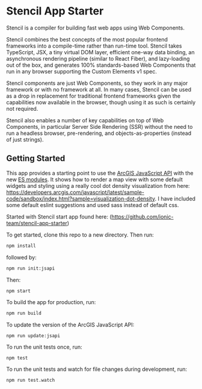 # Stencil App Starter

Stencil is a compiler for building fast web apps using Web Components.

Stencil combines the best concepts of the most popular frontend frameworks into a compile-time rather than run-time tool.  Stencil takes TypeScript, JSX, a tiny virtual DOM layer, efficient one-way data binding, an asynchronous rendering pipeline (similar to React Fiber), and lazy-loading out of the box, and generates 100% standards-based Web Components that run in any browser supporting the Custom Elements v1 spec.

Stencil components are just Web Components, so they work in any major framework or with no framework at all. In many cases, Stencil can be used as a drop in replacement for traditional frontend frameworks given the capabilities now available in the browser, though using it as such is certainly not required.

Stencil also enables a number of key capabilities on top of Web Components, in particular Server Side Rendering (SSR) without the need to run a headless browser, pre-rendering, and objects-as-properties (instead of just strings).

## Getting Started

This app provides a starting point to use the [ArcGIS JavaScript API](https://developers.arcgis.com/javascript/) with the new [ES modules](https://www.npmjs.com/package/@arcgis/core). It shows how to render a map view with some default widgets and styling using a really cool dot density visualization from here: https://developers.arcgis.com/javascript/latest/sample-code/sandbox/index.html?sample=visualization-dot-density. I have included some default eslint suggestions and used sass instead of default css.

Started with Stencil start app found here: (https://github.com/ionic-team/stencil-app-starter)

To get started, clone this repo to a new directory. Then run:

```bash
npm install
```

followed by:

```bash
npm run init:jsapi
```
Then:

```bash
npm start
```

To build the app for production, run:

```bash
npm run build
```

To update the version of the ArcGIS JavaScript API:

```
npm run update:jsapi
```

To run the unit tests once, run:

```
npm test
```

To run the unit tests and watch for file changes during development, run:

```
npm run test.watch
```
